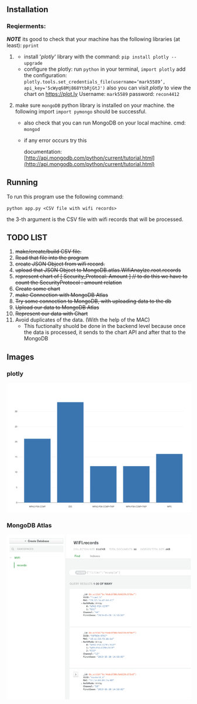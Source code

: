 

## Installation

### Reqierments:
***NOTE*** its good to check that your machine has the following libraries (at least):  `pprint`

1.  * install '*plotly*' library with the command:
        `pip install plotly --upgrade`
    * configure the plotly: run `python` in your terminal, `import plotly`
        add the configuration: 
        `plotly.tools.set_credentials_file(username=‘mark5589’, api_key='5cWyq68Mj868YtbRjGtJ')`
        also you can visit *plotly* to view the chart on https://plot.ly 
        Username: `mark5589`
        password: `recon4412`

2. make sure `mongoDB` python library is installed on your machine. the following import  `import pymongo` should be successful.

   * also check that you can run MongoDB on your local machine.	 cmd: `mongod`

   * if  any error occurs try this 

     documentation: [http://api.mongodb.com/python/current/tutorial.html](http://api.mongodb.com/python/current/tutorial.html)



## Running

To run this program use the following command:

`python app.py <CSV file with wifi records> `

the 3-th argument is the CSV file with wifi records that will be processed.





## TODO LIST

1. ~~make/create/build CSV file.~~
2. ~~Read that file into the program~~
3. ~~create JSON Object from wifi record.~~
4. ~~upload that JSON Object to MongoDB.atlas.WifiAnaylze.root.records~~
5. ~~represent chart of [ Security_Protocal: Amount ] // to do this we have to count the SecurityProtocol : amount relation~~
6. ~~Create some chart~~
7. ~~make Connection with MongoDB Atlas~~
8. ~~Try some connection to MongoDB, with uploading data to the db~~
9. ~~Upload our data to MongoDB Atlas~~
10. ~~Represent our data with Chart~~
11. Avoid duplicates of the data. (With the help of the MAC)
    * This fuctionalty shuold be done in the backend level because once the data is processed, it sends to the chart API and after that to the MongoDB



## Images

### plotly

![alt text](https://github.com/Mark5589/WifiAnalyze/blob/master/image/chart.png)

### MongoDB Atlas



![MongoAtlas](https://github.com/Mark5589/WifiAnalyze/blob/master/image/MongoAtlas.png)
